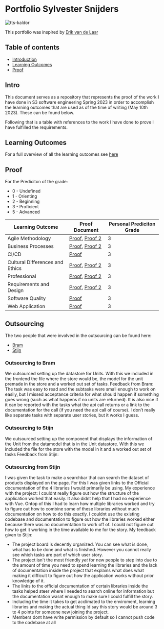# Portfolio Sylvester Snijders

![tts-kaldor](https://github.com/TotalTactician/Documentation/assets/39733159/876a765f-63df-452a-a86e-7ae00184709d)

This portfolio was inspired by [Erik van de Laar](https://github.com/tick-github/tick-documentation)

## Table of contents
- [Introduction](#intro)
- [Learning Outcomes](#learning-outcomes)
- [Proof](#proof)

## Intro
This document serves as a repository that represents the proof of the work I have done in S3 software engineering Spring 2023 in order to accomplish the learning outcomes that are used as of the time of writing (May 10th 2023). These can be found below. 

Following that is a table with references to the work I have done to prove I have fulfilled the requirements.
## Learning Outcomes
For a full overview of all the learning outcomes see [here](https://github.com/TotalTactician/Documentation/blob/main/learning-outcomes.md)
## Proof

For the Prediciton of the grade:
 - 0 - Undefined
 - 1 - Orienting
 - 2 - Beginning
 - 3 - Proficient
 - 5 - Advanced

| Learning Outcome | Proof Document | Personal Prediciton Grade |
| ---------------- | -------------- | ------------------------- |
| Agile Methodology | [Proof](https://github.com/TotalTactician/Documentation/blob/main/Proof/Sylvester/AgileMethod.md), [Proof 2](https://github.com/Null-Not-Found/DashBuddy-Documentation/blob/main/Learning%20Outcomes/Agile%20Method.md)| 3 |
| Business Processes | [Proof](https://github.com/TotalTactician/Documentation/blob/main/Proof/Sylvester/BusinessProcesses.md), [Proof 2](https://github.com/Null-Not-Found/DashBuddy-Documentation/blob/main/Learning%20Outcomes/Business%20processes.md) | 3 |
| CI/CD | [Proof](https://github.com/TotalTactician/Documentation/blob/main/Proof/Sylvester/CI-CD.md) | 3 |
| Cultural Differences and Ethics | [Proof](https://github.com/TotalTactician/Documentation/blob/main/Proof/Sylvester/Culture%26Ethics.md), [Proof 2](https://github.com/Null-Not-Found/DashBuddy-Documentation/blob/main/Learning%20Outcomes/Cultural%20differences%20and%20ethics.md) | 3 |
| Professional | [Proof](#portfolio-sylvester-snijders), [Proof 2](https://github.com/Null-Not-Found) | 3 |
| Requirements and Design | [Proof](https://github.com/TotalTactician/Documentation/blob/main/Proof/Sylvester/Requirements%26Design.md), [Proof 2](https://github.com/Null-Not-Found/DashBuddy-Documentation/blob/main/Learning%20Outcomes/Requirements%20and%20design.md) | 3 |
| Software Quality | [Proof](https://github.com/TotalTactician/Documentation/blob/main/Proof/Sylvester/SoftwareQuality.md) | 3 |
| Web Application | [Proof](https://github.com/TotalTactician/Documentation/blob/main/Proof/Sylvester/WebApplication.md) | 3 |

## Outsourcing
The two people that were involved in the outsourcing can be found here:
 - [Bram](https://github.com/BramVerkuijlen)
 - [Stijn](https://github.com/Spider-Frog)
### Outsourcing to Bram
We outsourced setting up the datastore for Units. With this we included in the frontend the file where the store would be, the model for the unit premade in the store and a worked out set of tasks.
Feedback from Bram:
The task was easy to read and the subtasks were small enough to work on easily, but I missed acceptance criteria for what should happen if something goes wrong (such as what happens if no units are returned). It is also nice if it can be reported with the tasks what the api call returns or a link to the documentation for the call (if you need the api call of course). I don’t really like separate tasks with separate user stories, but it works I guess.
### Outsourcing to Stijn
We outsourced setting up the component that displays the information of the Unit from the datamodel that is in the Unit datastore. With this we included the file for the store with the model in it and a worked out set of tasks
Feedback from Stijn:
### Outsourcing from Stijn
I was given the task to make a searchbar that can search the dataset of products displayed on the page. For this I was given links to the Official documentation of the 4 libraries I would primarily be using.
My experience with the project:
I couldnt really figure out how the structure of the application worked that easily. It also didnt help that I had no experience with Vue. Ontop of this I had to learn how multiple libraries worked and try to figure out how to combine some of these libraries without much documentation on how to do this exactly. I couldnt use the existing codebase and documentation to figure out how the libraries worked either because there was no documentation to work off of. I could not figure out how to get it working in the time available to me for the story. 
My feedback given to Stijn:
- The project board is decently organized. You can see what is done, what has to be done and what is finished. However you cannot really see which tasks are part of which user story.  
- The project isn't the most friendly *yet* for new people to step into due to the amount of time you need to spend learning the libraries and the lack of documentation inside the project that explains what does what making it difficult to figure out how the application works without prior knowledge of it. 
- The links to the official documentation of certain libraries inside the tasks helped steer where I needed to search online for information but the documentation wasnt enough to make sure I could fulfill the story.
- Including the time it takes to get acclimated to the enviroment, learning libraries and making the actual thing Id say this story would be around 3 to 4 points for someone new joining the project.
- Members dont have write permission by default so I cannot push code to the codebase at all

